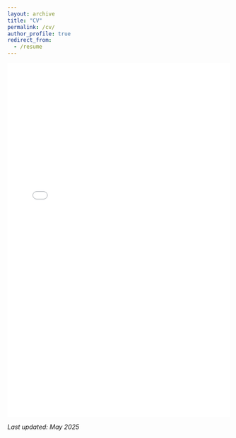 ```yaml
---
layout: archive
title: "CV"
permalink: /cv/
author_profile: true
redirect_from:
  - /resume
---
```


<iframe src="/files/zhang_resume_2025.pdf" width="100%" height="800px" style="border:none;">
    This browser does not support PDFs. Please download the PDF to view it: 
    <a href="/files/zhang_resume_2025.pdf">Download CV</a>.
</iframe>

_Last updated: May 2025_
